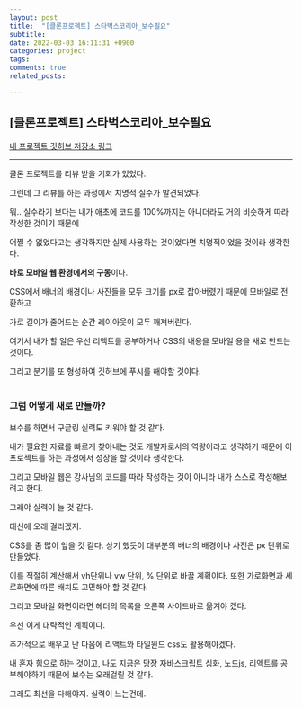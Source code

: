 ```yaml
---
layout: post
title:  "[클론프로젝트] 스타벅스코리아_보수필요"
subtitle:
date: 2022-03-03 16:11:31 +0900
categories: project
tags:
comments: true
related_posts:

---
```


## [클론프로젝트] 스타벅스코리아_보수필요

[내 프로젝트 깃허브 저장소 링크](https://github.com/WookeyKim95/clone_StarbucksKorea)
<br/>

---

클론 프로젝트를 리뷰 받을 기회가 있었다.<br/>

그런데 그 리뷰를 하는 과정에서 치명적 실수가 발견되었다.<br/>

뭐.. 실수라기 보다는 내가 애초에 코드를 100%까지는 아니더라도 거의 비슷하게 따라 작성한 것이기 때문에

어쩔 수 없었다고는 생각하지만 실제 사용하는 것이었다면 치명적이었을 것이라 생각한다.<br/>

**바로 모바일 웹 환경에서의 구동**이다.<br/>

CSS에서 배너의 배경이나 사진들을 모두 크기를 px로 잡아버렸기 때문에 모바일로 전환하고

가로 길이가 줄어드는 순간 레이아웃이 모두 깨져버린다.<br/>

여기서 내가 할 일은 우선 리액트를 공부하거나 CSS의 내용을 모바일 용을 새로 만드는 것이다.<br/>

그리고 분기를 또 형성하여 깃허브에 푸시를 해야할 것이다.<br/>
<br/>

### 그럼 어떻게 새로 만들까?<br/>

보수를 하면서 구글링 실력도 키워야 할 것 같다.<br/>

내가 필요한 자료를 빠르게 찾아내는 것도 개발자로서의 역량이라고 생각하기 때문에 이 프로젝트를 하는 과정에서 성장을 할 것이라 생각한다.<br/>

그리고 모바일 웹은 강사님의 코드를 따라 작성하는 것이 아니라 내가 스스로 작성해보려고 한다. <br/>

그래야 실력이 늘 것 같다.<br/>

대신에 오래 걸리겠지.

CSS를 좀 많이 엎을 것 같다. 상기 했듯이 대부분의 배너의 배경이나 사진은 px 단위로 만들었다.<br/>

이를 적절히 계산해서 vh단위나 vw 단위, % 단위로 바꿀 계획이다. 또한 가로화면과 세로화면에 따른 배치도 고민해야 할 것 같다.<br/>

그리고 모바일 화면이라면 헤더의 목록을 오른쪽 사이드바로 옮겨야 겠다.<br/>

우선 이게 대략적인 계획이다.<br/>

추가적으로 배우고 난 다음에 리액트와 타일윈드 css도 활용해야겠다.<br/>

내 혼자 힘으로 하는 것이고, 나도 지금은 당장 자바스크립트 심화, 노드js, 리액트를 공부해야하기 때문에 보수는 오래걸릴 것 같다.<br/>

그래도 최선을 다해야지. 실력이 느는건데.<br/>
